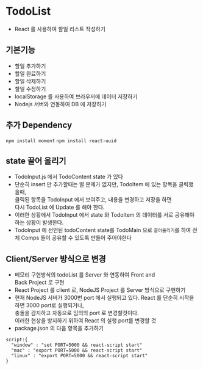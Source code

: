 # TodoList

- React 를 사용하여 할일 리스트 작성하기

## 기본기능

- 할일 추가하기
- 할일 완료하기
- 할일 삭제하기
- 할일 수정하기
- localStorage 를 사용하여 브라우저에 데이터 저장하기
- Nodejs 서버와 연동하여 DB 에 저장하기

## 추가 Dependency

`npm install moment`
`npm install react-uuid`

## state 끌어 올리기

- TodoInput.js 에서 TodoContent state 가 있다
- 단순히 insert 만 추가할때는 별 문제가 없지만, TodoItem 에 있는 항목을 클릭했을때,  
  클릭된 항목을 TodoInput 에서 보여주고, 내용을 변경하고 저장을 하면  
  다시 TodoList 에 Update 를 해야 한다.
- 이러한 상황에서 TodoInput 에서 state 와 TodoItem 의 데이터를 서로 공유해야 하는 상황이 발생한다.
- TodoInput 에 선언된 todoContent state를 TodoMain 으로 `끌어올리기`를 하여 전체 Comps 들이 공유할 수 있도록 만들어 주어야한다

## Client/Server 방식으로 변경

- 메모리 구현방식의 todoList 를 Server 와 연동하여 Front and  
  Back Project 로 구현
- React Project 를 client 로, NodeJS Project 를 Server 방식으로 구현하기
- 현재 NodeJS 서버가 3000번 port 에서 실행되고 있다. React 를 단순히 시작을 하면 3000 port로 실행되거나,  
  충돌을 감지하고 자동으로 임의의 port 로 변경할것이다.  
  이러한 현상을 방지하기 위하여 React 의 실행 port를 변경할 것
- package.json 의 다음 항목을 추가하기

```
script:{
  "window" : "set PORT=5000 && react-script start"
  "mac" : "export PORT=5000 && react-script start"
  "linux" : "export PORT=5000 && react-script start"
}
```

